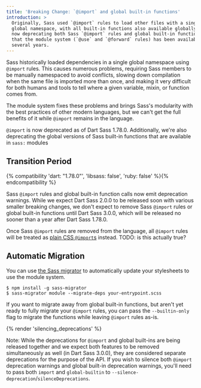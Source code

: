 ```yaml
---
title: 'Breaking Change: `@import` and global built-in functions'
introduction: >
  Originally, Sass used `@import` rules to load other files with a single
  global namespace, with all built-in functions also available globally. We're
  now deprecating both Sass `@import` rules and global built-in functions, now
  that the module system (`@use` and `@forward` rules) has been available for
  several years.
---
```


Sass historically loaded dependencies in a single global namespace using
`@import` rules. This causes numerous problems, requiring Sass members to be
manually namespaced to avoid conflicts, slowing down compilation when the same
file is imported more than once, and making it very difficult for both humans
and tools to tell where a given variable, mixin, or function comes from.

The module system fixes these problems and brings Sass's modularity with the
best practices of other modern languages, but we can't get the full benefits
of it while `@import` remains in the language.

`@import` is now deprecated as of Dart Sass 1.78.0. Additionally, we're also deprecating the global versions of Sass built-in functions that are available
in `sass:` modules

## Transition Period

{% compatibility 'dart: "1.78.0"', 'libsass: false', 'ruby: false' %}{% endcompatibility %}

Sass `@import` rules and global built-in function calls now emit deprecation
warnings. While we expect Dart Sass 2.0.0 to be released soon with various
smaller breaking changes, we don't expect to remove Sass `@import` rules or
global built-in functions until Dart Sass 3.0.0, which will be released no
sooner than a year after Dart Sass 1.78.0.

Once Sass `@import` rules are removed from the language, all `@import` rules
will be treated as [plain CSS `@import`s] instead. TODO: is this actually true?

[plain CSS `@import`s]: /documentation/at-rules/import/#plain-css-imports

## Automatic Migration

You can use [the Sass migrator][] to automatically update your stylesheets to
use the module system.

[the Sass migrator]: https://github.com/sass/migrator#readme

```shellsession
$ npm install -g sass-migrator
$ sass-migrator module --migrate-deps your-entrypoint.scss
```

If you want to migrate away from global built-in functions, but aren't yet
ready to fully migrate your `@import` rules, you can pass the `--builtin-only`
flag to migrate the functions while leaving `@import` rules as-is.

{% render 'silencing_deprecations' %}

Note: While the deprecations for `@import` and global built-ins are being
released together and we expect both features to be removed simultaneously
as well (in Dart Sass 3.0.0), they are considered separate deprecations for the
purpose of the API. If you wish to silence both `@import` deprecation warnings
and global built-in deprecation warnings, you'll need to pass both `import`
and `global-builtin` to `--silence-deprecation`/`silenceDeprecations`.
